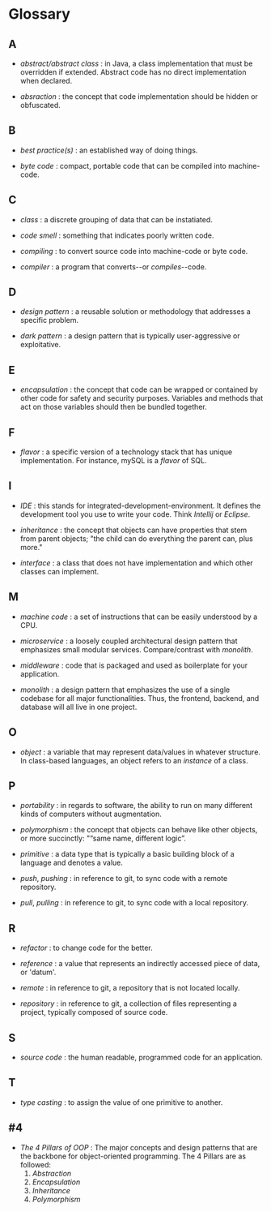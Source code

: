 # Glossary 

## A

- *abstract/abstract class* : in Java, a class implementation that must be overridden if extended. Abstract code has no direct implementation when declared. 

- *absraction* : the concept that code implementation should be hidden or obfuscated. 

## B

- *best practice(s)* : an established way of doing things. 

- *byte code* : compact, portable code that can be compiled into machine-code. 

## C

- *class* : a discrete grouping of data that can be instatiated. 

- *code smell* : something that indicates poorly written code.

- *compiling* : to convert source code into machine-code or byte code. 

- *compiler* : a program that converts--or *compiles*--code. 

## D

- *design pattern* : a reusable solution or methodology that addresses a specific problem. 

- *dark pattern* : a design pattern that is typically user-aggressive or exploitative. 

## E

- *encapsulation* : the concept that code can be wrapped or contained by other code for safety and security purposes. Variables and methods that act on those variables should then be bundled together. 

## F

- *flavor* : a specific version of a technology stack that has unique implementation. For instance, mySQL is a *flavor* of SQL.

## I

- *IDE* : this stands for integrated-development-environment. It defines the development tool you use to write your code. Think *Intellij* or *Eclipse*. 

- *inheritance* : the concept that objects can have properties that stem from parent objects; "the child can do everything the parent can, plus more." 

- *interface* : a class that does not have implementation and which other classes can implement.

## M

- *machine code* : a set of instructions that can be easily understood by a CPU. 

- *microservice* : a loosely coupled architectural design pattern that emphasizes small modular services. Compare/contrast with *monolith*. 

- *middleware* : code that is packaged and used as boilerplate for your application. 

- *monolith* : a design pattern that emphasizes the use of a single codebase for all major functionalities. Thus, the frontend, backend, and database will all live in one project. 

## O

- *object* : a variable that may represent data/values in whatever structure. In class-based languages, an object refers to an *instance* of a class. 

## P

- *portability* : in regards to software, the ability to run on many different kinds of computers without augmentation.

- *polymorphism* : the concept that objects can behave like other objects, or more succinctly: "“same name, different logic”. 

- *primitive* : a data type that is typically a basic building block of a language and denotes a value.

- *push*, *pushing* : in reference to git, to sync code with a remote repository.

- *pull*, *pulling* : in reference to git, to sync code with a local repository. 

## R

- *refactor* : to change code for the better. 

- *reference* : a value that represents an indirectly accessed piece of data, or 'datum'. 

- *remote* : in reference to git, a repository that is not located locally. 

- *repository* : in reference to git, a collection of files representing a project, typically composed of source code.

## S

- *source code* : the human readable, programmed code for an application. 

## T

- *type casting* : to assign the value of one primitive to another. 

## #4 

- *The 4 Pillars of OOP* : The major concepts and design patterns that are the backbone for object-oriented programming. The 4 Pillars are as followed:
    1. *Abstraction*
    2. *Encapsulation*
    3. *Inheritance*
    4. *Polymorphism*






